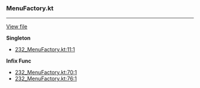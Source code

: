### MenuFactory.kt
---
[View file](../files/232_MenuFactory.kt)

**Singleton**

 - [232_MenuFactory.kt:11:1](../files/232_MenuFactory.kt#L11)

**Infix Func**

 - [232_MenuFactory.kt:70:1](../files/232_MenuFactory.kt#L70)
 - [232_MenuFactory.kt:76:1](../files/232_MenuFactory.kt#L76)
